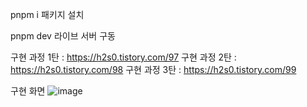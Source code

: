 pnpm i
패키지 설치

pnpm dev
라이브 서버 구동

구현 과정 1탄 : https://h2s0.tistory.com/97
구현 과정 2탄 : https://h2s0.tistory.com/98
구현 과정 3탄 : https://h2s0.tistory.com/99

구현 화면
![image](https://github.com/h2s0/tictactoe/assets/134567479/978b0597-234a-4a78-b84d-086480a07405)
